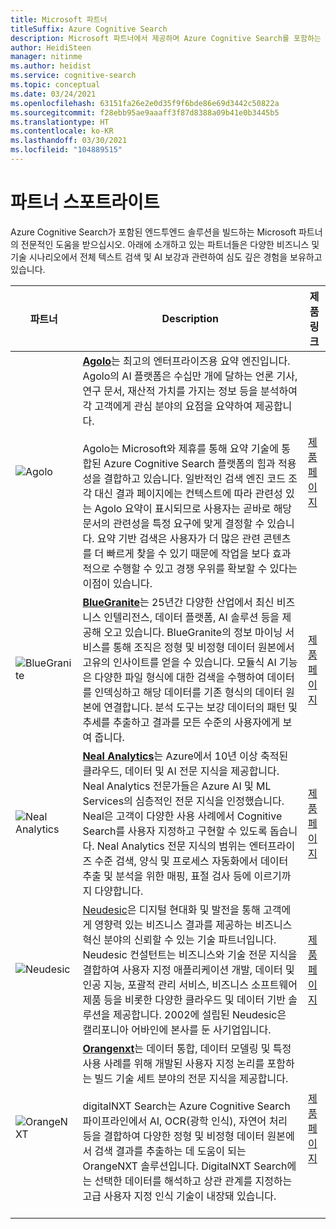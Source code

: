 ```yaml
---
title: Microsoft 파트너
titleSuffix: Azure Cognitive Search
description: Microsoft 파트너에서 제공하며 Azure Cognitive Search를 포함하는 엔드투엔드 솔루션에 대해 알아봅니다.
author: HeidiSteen
manager: nitinme
ms.author: heidist
ms.service: cognitive-search
ms.topic: conceptual
ms.date: 03/24/2021
ms.openlocfilehash: 63151fa26e2e0d35f9f6bde86e69d3442c50822a
ms.sourcegitcommit: f28ebb95ae9aaaff3f87d8388a09b41e0b3445b5
ms.translationtype: HT
ms.contentlocale: ko-KR
ms.lasthandoff: 03/30/2021
ms.locfileid: "104889515"
---
```

# <a name="partner-spotlight"></a>파트너 스포트라이트

Azure Cognitive Search가 포함된 엔드투엔드 솔루션을 빌드하는 Microsoft 파트너의 전문적인 도움을 받으십시오. 아래에 소개하고 있는 파트너들은 다양한 비즈니스 및 기술 시나리오에서 전체 텍스트 검색 및 AI 보강과 관련하여 심도 깊은 경험을 보유하고 있습니다.

| 파트너 | Description | 제품 링크 |
|---------|-------------|----------------------|
| ![Agolo](media/resource-partners/agolo-logo.png "Agolo 회사 로고") | [**Agolo**](https://www.agolo.com)는 최고의 엔터프라이즈용 요약 엔진입니다. Agolo의 AI 플랫폼은 수십만 개에 달하는 언론 기사, 연구 문서, 재산적 가치를 가지는 정보 등을 분석하여 각 고객에게 관심 분야의 요점을 요약하여 제공합니다. </br></br>Agolo는 Microsoft와 제휴를 통해 요약 기술에 통합된 Azure Cognitive Search 플랫폼의 힘과 적용성을 결합하고 있습니다. 일반적인 검색 엔진 코드 조각 대신 결과 페이지에는 컨텍스트에 따라 관련성 있는 Agolo 요약이 표시되므로 사용자는 곧바로 해당 문서의 관련성을 특정 요구에 맞게 결정할 수 있습니다. 요약 기반 검색은 사용자가 더 많은 관련 콘텐츠를 더 빠르게 찾을 수 있기 때문에 작업을 보다 효과적으로 수행할 수 있고 경쟁 우위를 확보할 수 있다는 이점이 있습니다. | [제품 페이지](https://www.agolo.com/microsoft-azure-cognitive-search ) |
| ![BlueGranite](media/resource-partners/blue-granite-full-color.png "Blue Granite 회사 로고") | [**BlueGranite**](https://www.bluegranite.com/)는 25년간 다양한 산업에서 최신 비즈니스 인텔리전스, 데이터 플랫폼, AI 솔루션 등을 제공해 오고 있습니다. BlueGranite의 정보 마이닝 서비스를 통해 조직은 정형 및 비정형 데이터 원본에서 고유의 인사이트를 얻을 수 있습니다. 모듈식 AI 기능은 다양한 파일 형식에 대한 검색을 수행하여 데이터를 인덱싱하고 해당 데이터를 기존 형식의 데이터 원본에 연결합니다. 분석 도구는 보강 데이터의 패턴 및 추세를 추출하고 결과를 모든 수준의 사용자에게 보여 줍니다. | [제품 페이지](https://www.bluegranite.com/knowledge-mining) |
| ![Neal Analytics](media/resource-partners/neal-analytics-logo.png "Neal Analytics 회사 로고") | [**Neal Analytics**](https://nealanalytics.com/)는 Azure에서 10년 이상 축적된 클라우드, 데이터 및 AI 전문 지식을 제공합니다. Neal Analytics 전문가들은 Azure AI 및 ML Services의 심층적인 전문 지식을 인정했습니다. Neal은 고객이 다양한 사용 사례에서 Cognitive Search를 사용자 지정하고 구현할 수 있도록 돕습니다. Neal Analytics 전문 지식의 범위는 엔터프라이즈 수준 검색, 양식 및 프로세스 자동화에서 데이터 추출 및 분석을 위한 매핑, 표절 검사 등에 이르기까지 다양합니다. | [제품 페이지](https://go.nealanalytics.com/cognitive-search)|
| ![Neudesic](media/resource-partners/neudesic-logo.png "Neudesic 회사 로고") | [Neudesic](https://www.neudesic.com/)은 디지털 현대화 및 발전을 통해 고객에게 영향력 있는 비즈니스 결과를 제공하는 비즈니스 혁신 분야의 신뢰할 수 있는 기술 파트너입니다. Neudesic 컨설턴트는 비즈니스와 기술 전문 지식을 결합하여 사용자 지정 애플리케이션 개발, 데이터 및 인공 지능, 포괄적 관리 서비스, 비즈니스 소프트웨어 제품 등을 비롯한 다양한 클라우드 및 데이터 기반 솔루션을 제공합니다. 2002에 설립된 Neudesic은 캘리포니아 어바인에 본사를 둔 사기업입니다. | [제품 페이지](https://www.neudesic.com/services/digital-workplace/document-intelligence-platform-schedule-demo)|
| ![OrangeNXT](media/resource-partners/orangenxt-beldmerk-boven-160px.png "OrangeNXT 회사 로고") | [**Orangenxt**](https://orangenxt.com/)는 데이터 통합, 데이터 모델링 및 특정 사용 사례를 위해 개발된 사용자 지정 논리를 포함하는 빌드 기술 세트 분야의 전문 지식을 제공합니다.</br></br>digitalNXT Search는 Azure Cognitive Search 파이프라인에서 AI, OCR(광학 인식), 자연어 처리 등을 결합하여 다양한 정형 및 비정형 데이터 원본에서 검색 결과를 추출하는 데 도움이 되는 OrangeNXT 솔루션입니다. DigitalNXT Search에는 선택한 데이터를 해석하고 상관 관계를 지정하는 고급 사용자 지정 인식 기술이 내장돼 있습니다.</br></br>| [제품 페이지](https://orangenxt.com/solutions/digitalnxt/digitalnxt-search/)|